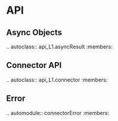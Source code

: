 API
===

Async Objects
-------------
.. autoclass:: api_L1.asyncResult
    :members:

Connector API
-------------
.. autoclass:: api_L1.connector
   :members:

Error
---------
.. automodule:: connectorError
   :members:

